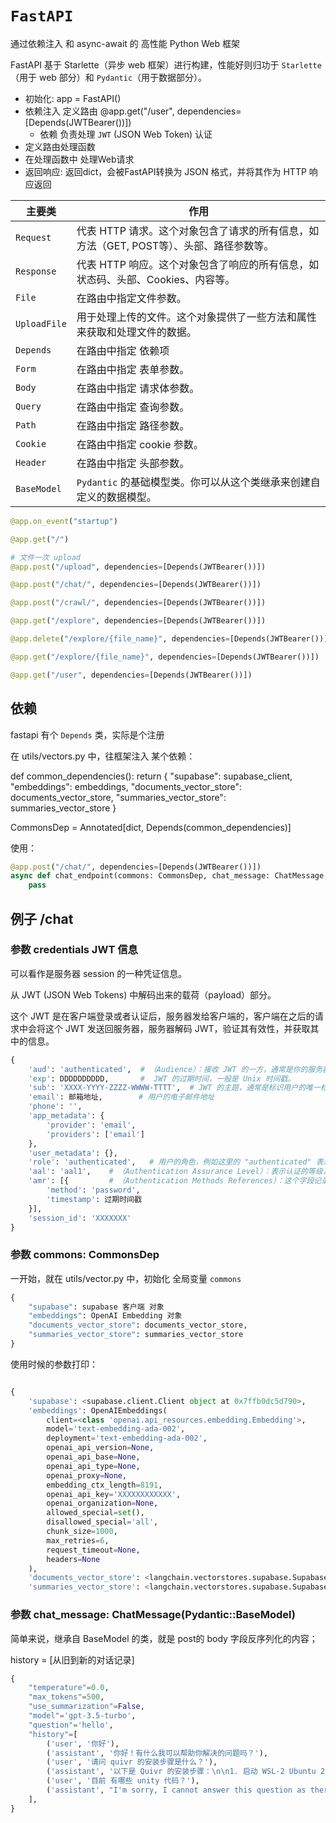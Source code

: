 # `FastAPI`

通过依赖注入 和 async-await 的 高性能 Python Web 框架

FastAPI 基于 Starlette（异步 web 框架）进行构建，性能好则归功于 `Starlette`（用于 web 部分）和 `Pydantic`（用于数据部分）。

+ 初始化: app = FastAPI()
+ 依赖注入 定义路由 @app.get("/user", dependencies=[Depends(JWTBearer())])
    - 依赖 负责处理 `JWT` (JSON Web Token) 认证
+ 定义路由处理函数
+ 在处理函数中 处理Web请求
+ 返回响应: 返回dict，会被FastAPI转换为 JSON 格式，并将其作为 HTTP 响应返回

|主要类|作用|
|--|--|
|`Request`|代表 HTTP 请求。这个对象包含了请求的所有信息，如方法（GET, POST等）、头部、路径参数等。|
|`Response`|代表 HTTP 响应。这个对象包含了响应的所有信息，如状态码、头部、Cookies、内容等。|
|`File`|在路由中指定文件参数。|
|`UploadFile`|用于处理上传的文件。这个对象提供了一些方法和属性来获取和处理文件的数据。|
|`Depends`|在路由中指定 依赖项|
|`Form`|在路由中指定 表单参数。|
|`Body`|在路由中指定 请求体参数。|
|`Query`|在路由中指定 查询参数。|
|`Path`|在路由中指定 路径参数。|
|`Cookie`|在路由中指定 cookie 参数。|
|`Header`|在路由中指定 头部参数。|
|`BaseModel`|`Pydantic` 的基础模型类。你可以从这个类继承来创建自定义的数据模型。|

``` python
@app.on_event("startup")

@app.get("/")

# 文件一次 upload
@app.post("/upload", dependencies=[Depends(JWTBearer())])

@app.post("/chat/", dependencies=[Depends(JWTBearer())])

@app.post("/crawl/", dependencies=[Depends(JWTBearer())])

@app.get("/explore", dependencies=[Depends(JWTBearer())])

@app.delete("/explore/{file_name}", dependencies=[Depends(JWTBearer())])

@app.get("/explore/{file_name}", dependencies=[Depends(JWTBearer())])

@app.get("/user", dependencies=[Depends(JWTBearer())])
```

## 依赖

fastapi 有个 `Depends` 类，实际是个注册

在 utils/vectors.py 中，往框架注入 某个依赖：

def common_dependencies():
    return {
        "supabase": supabase_client,
        "embeddings": embeddings,
        "documents_vector_store": documents_vector_store,
        "summaries_vector_store": summaries_vector_store
    }

CommonsDep = Annotated[dict, Depends(common_dependencies)]

使用：

``` python
@app.post("/chat/", dependencies=[Depends(JWTBearer())])
async def chat_endpoint(commons: CommonsDep, chat_message: ChatMessage, credentials: dict = Depends(JWTBearer()))
    pass
```

## 例子 /chat

### 参数 credentials JWT 信息

可以看作是服务器 session 的一种凭证信息。

从 JWT (JSON Web Tokens) 中解码出来的载荷（payload）部分。

这个 JWT 是在客户端登录或者认证后，服务器发给客户端的，客户端在之后的请求中会将这个 JWT 发送回服务器，服务器解码 JWT，验证其有效性，并获取其中的信息。

``` python
{
    'aud': 'authenticated',  # （Audience）：接收 JWT 的一方，通常是你的服务器的标识符。
    'exp': DDDDDDDDDD,       #  JWT 的过期时间，一般是 Unix 时间戳。
    'sub': 'XXXX-YYYY-ZZZZ-WWWW-TTTT',  # JWT 的主题，通常是标识用户的唯一标识符。
    'email': 邮箱地址,        # 用户的电子邮件地址
    'phone': '',             
    'app_metadata': {
        'provider': 'email', 
        'providers': ['email']
    }, 
    'user_metadata': {}, 
    'role': 'authenticated',   # 用户的角色，例如这里的 "authenticated" 表示这是已经认证的用户。
    'aal': 'aal1',    # （Authentication Assurance Level）：表示认证的等级，用来表明用户验证其身份的可靠程度。
    'amr': [{         # （Authentication Methods References）：这个字段记录了用户进行认证的具体方法和时间戳。
        'method': 'password', 
        'timestamp': 过期时间戳
    }], 
    'session_id': 'XXXXXXX'
}
```

### 参数 commons: CommonsDep

一开始，就在 utils/vector.py 中，初始化 全局变量 `commons`

``` python
{
    "supabase": supabase 客户端 对象
    "embeddings": OpenAI Embedding 对象
    "documents_vector_store": documents_vector_store,
    "summaries_vector_store": summaries_vector_store
}
```

使用时候的参数打印：

``` python 

{
    'supabase': <supabase.client.Client object at 0x7ffb0dc5d790>, 
    'embeddings': OpenAIEmbeddings(
        client=<class 'openai.api_resources.embedding.Embedding'>, 
        model='text-embedding-ada-002', 
        deployment='text-embedding-ada-002', 
        openai_api_version=None, 
        openai_api_base=None, 
        openai_api_type=None, 
        openai_proxy=None, 
        embedding_ctx_length=8191, 
        openai_api_key='XXXXXXXXXXXX', 
        openai_organization=None, 
        allowed_special=set(), 
        disallowed_special='all', 
        chunk_size=1000, 
        max_retries=6, 
        request_timeout=None, 
        headers=None
    ), 
    'documents_vector_store': <langchain.vectorstores.supabase.SupabaseVectorStore object at 0x7ffb0d8c3290>, 
    'summaries_vector_store': <langchain.vectorstores.supabase.SupabaseVectorStore object at 0x7ffb0d8cc250>}
```

### 参数 chat_message: ChatMessage(Pydantic::BaseModel)

简单来说，继承自 BaseModel 的类，就是 post的 body 字段反序列化的内容；

history = [从旧到新的对话记录]

``` python
{
    "temperature"=0.0,
    "max_tokens"=500,
    "use_summarization"=False,
    "model"='gpt-3.5-turbo',
    "question"='hello',
    "history"=[
        ('user', '你好'), 
        ('assistant', '你好！有什么我可以帮助你解决的问题吗？'), 
        ('user', '请问 quivr 的安装步骤是什么？'), 
        ('assistant', '以下是 Quivr 的安装步骤：\n\n1. 启动 WSL-2 Ubuntu 22.04，并安装并启动 Docker Desktop。\n2. 在命令行中输入 `python3.11`，如果有反应则说明已经安装了 Python 3.11，否则需要执行以下命令安装 Python 3.11：\n\n```\nsudo apt update\nsudo apt upgrade\nsudo add-apt-repository ppa:deadsnakes/ppa -y\nsudo apt update\nsudo apt install python3.11\npython3.11 --version\n```\n\n3. 申请 Supabase 账号，并获取 API 密钥和项目 URL。\n4. 克隆 Quivr 的 Github 仓库：`git clone https://github.com/StanGirard/quivr.git`。\n5. 进入 Quivr 目录：`cd quivr`。\n6. 复制 `.XXX_env` 文件：`cp .backend_env.example backend/.env` 和 `cp .frontend_env.example frontend/.env`。\n7. 更新 `backend/.env` 文件中的以下内容：\n\n```\nSUPABASE_URL=Supabase项目URL\nSUPABASE_SERVICE_KEY=Supabase项目API密钥\nOPENAI_API_KEY="sk-XXXXXX"\n```\n\n8. 更新 `frontend/.env` 文件中的以下内容：\n\n```\nNEXT_PUBLIC_SUPABASE_URL=Supabase项目URL\nNEXT_PUBLIC_SUPABASE_ANON_KEY=Supabase项目API密钥\n```\n\n9. 到 Supabase 的 SqlEditor 输入以下 4 个 SQL 代码，创建 4 张表：\n\n- https://github.com/StanGirard/quivr/blob/main/scripts/supabase_new_store_documents.sql\n- https://github.com/StanGirard/quivr/blob/main/scripts/supabase_usage_table.sql\n- https://github.com/StanGirard/quivr/blob/main/scripts/supabase_vector_store_summary.sql\n- https://github.com/StanGirard/quivr/blob/main/scripts/supabase_users_table.sql\n\n10. 安装并启动 Docker 服务器，每次修改完 `.env` 文件的内容都需要重新构建：\n\n```\ndocker compose'), 
        ('user', '目前 有哪些 unity 代码？'), 
        ('assistant', "I'm sorry, I cannot answer this question as there is no context provided to determine which Unity code you are referring to. Can you please provide more information or context?")
    ],
}
```